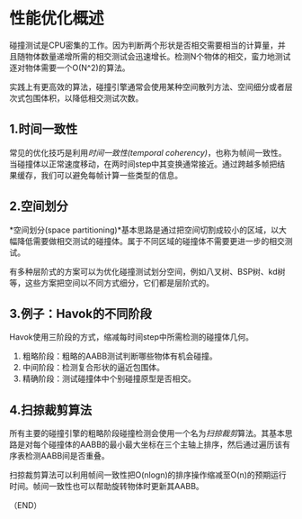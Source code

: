 # 性能优化概述    

碰撞测试是CPU密集的工作。因为判断两个形状是否相交需要相当的计算量，并且随物体数量递增所需的相交测试会迅速增长。检测N个物体的相交，蛮力地测试逐对物体需要一个O(N^2)的算法。      

实践上有更高效的算法，碰撞引擎通常会使用某种空间散列方法、空间细分或者层次式包围体积，以降低相交测试次数。      



## 1.时间一致性    

常见的优化技巧是利用*时间一致性(temporal coherency)*，也称为帧间一致性。当碰撞体以正常速度移动，在两时间step中其变换通常接近。通过跨越多帧把结果缓存，我们可以避免每帧计算一些类型的信息。    



## 2.空间划分    

*空间划分(space partitioning)*基本思路是通过把空间切割成较小的区域，以大幅降低需要做相交测试的碰撞体。属于不同区域的碰撞体不需要更进一步的相交测试。    

有多种层阶式的方案可以为优化碰撞测试划分空间，例如八叉树、BSP树、kd树等，这些方案把空间以不同方式细分，它们都是层阶式的。    


## 3.例子：Havok的不同阶段    

Havok使用三阶段的方式，缩减每时间step中所需检测的碰撞体几何。    

1. 粗略阶段：粗略的AABB测试判断哪些物体有机会碰撞。    
2. 中间阶段：检测复合形状的逼近包围体。    
3. 精确阶段：测试碰撞体中个别碰撞原型是否相交。    


## 4.扫掠裁剪算法    

所有主要的碰撞引擎的粗略阶段碰撞检测会使用一个名为*扫掠裁剪*算法。其基本思路是对每个碰撞体的AABB的最小最大坐标在三个主轴上排序，然后通过遍历该有序表检测AABB间是否重叠。    

扫掠裁剪算法可以利用帧间一致性把O(nlogn)的排序操作缩减至O(n)的预期运行时间。帧间一致性也可以帮助旋转物体时更新其AABB。    

（END）    
